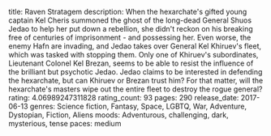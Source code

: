 title: Raven Stratagem
description: When the hexarchate's gifted young captain Kel Cheris summoned the ghost of the long-dead General Shuos Jedao to help her put down a rebellion, she didn't reckon on his breaking free of centuries of imprisonment - and possessing her. Even worse, the enemy Hafn are invading, and Jedao takes over General Kel Khiruev's fleet, which was tasked with stopping them. Only one of Khiruev's subordinates, Lieutenant Colonel Kel Brezan, seems to be able to resist the influence of the brilliant but psychotic Jedao. Jedao claims to be interested in defending the hexarchate, but can Khiruev or Brezan trust him? For that matter, will the hexarchate's masters wipe out the entire fleet to destroy the rogue general?
rating: 4.06989247311828
rating_count: 93
pages: 290
release_date: 2017-06-13
genres: Science fiction, Fantasy, Space, LGBTQ, War, Adventure, Dystopian, Fiction, Aliens
moods: Adventurous, challenging, dark, mysterious, tense
paces: medium